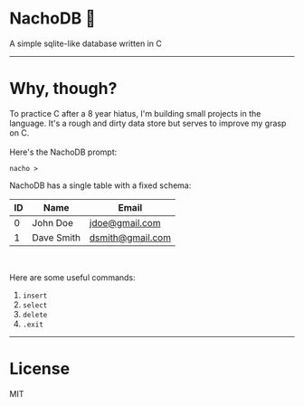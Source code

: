 # NachoDB 🧀
A simple sqlite-like database written in C

---

# Why, though?

To practice C after a 8 year hiatus, I'm building small projects in the language. It's a rough and dirty data store but serves to improve my grasp on C. 
<br />
<br />
Here's the NachoDB prompt:

```
nacho > 
```

NachoDB has a single table with a fixed schema:

| ID | Name       | Email            |
|----|------------|------------------|
| 0  | John Doe   | jdoe@gmail.com   |
| 1  | Dave Smith | dsmith@gmail.com |

<br />

Here are some useful commands:

1. `insert`
2. `select`
3. `delete`
4. `.exit`

---

# License

MIT